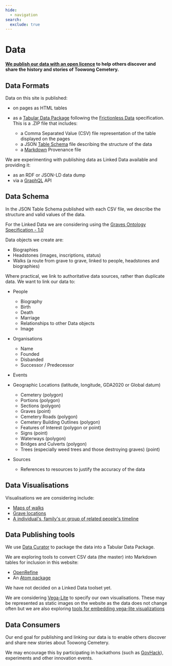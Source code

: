 ```yaml
---
hide:
  - navigation
search:
  exclude: true  
---
```


#  Data

**[We publish our data with an open licence](legal.md) to help others discover and share the history and stories of Toowong Cemetery.**

## Data Formats 

Data on this site is published:

- on pages as HTML tables
- as a [Tabular Data Package](https://specs.frictionlessdata.io/tabular-data-package/) following the [Frictionless Data](https://frictionlessdata.io) specification. This is a .ZIP file that includes: 

    - a Comma Separated Value (CSV) file representation of the table displayed on the pages
    - a JSON [Table Schema](https://specs.frictionlessdata.io/table-schema/) file describing the structure of the data 
    - a [Markdown](https://commonmark.org/help/) Provenance file

We are experimenting with publishing data as Linked Data available and providing it:

- as an RDF or JSON-LD data dump 
- via a [GraphQL](https://graphql.org) API

## Data Schema

In the JSON Table Schema published with each CSV file, we describe the structure and valid values of the data.

For the Linked Data we are considering using the [Graves Ontology Specification - 1.0](https://rdf.muninn-project.org/ontologies/graves.html)

Data objects we create are: 

- Biographies
- Headstones (images, inscriptions, status)
- Walks (a route from grave to grave, linked to people, headstones and biographies)

Where practical, we link to authoritative data sources, rather than duplicate data. We want to link our data to:

- People
    - Biography
    - Birth
    - Death
    - Marriage
    - Relationships to other Data objects
    - Image

- Organisations
    - Name
    - Founded
    - Disbanded
    - Successor / Predecessor
    
- Events

- Geographic Locations (latitude, longitude, GDA2020 or Global datum)
    - Cemetery (polygon)
    - Portions (polygon)
    - Sections (polygon)
    - Graves (point)
    - Cemetery Roads (polygon)
    - Cemetery Building Outlines (polygon)
    - Features of Interest (polygon or point)
    - Signs (point)
    - Waterways (polygon)
    - Bridges and Culverts (polygon)
    - Trees (especially weed trees and those destroying graves) (point)
    
- Sources
    - References to resources to justify the accuracy of the data
    
## Data Visualisations

Visualisations we are considering include: 

- [Maps of walks](https://vega.github.io/vega-lite/examples/geo_line.html)
- [Grave locations](https://vega.github.io/vega-lite/examples/geo_layer.html)
- [A individual's, family's or group of related people's timeline](https://bl.ocks.org/jakevdp/1643ebb6853e76c32e47a969f415f3ea)


## Data Publishing tools

We use [Data Curator](https://www.qcif.edu.au/news/data-curator-now-in-app-stores/) to package the data into a Tabular Data Package. 

We are exploring tools to convert CSV data (the master) into Markdown tables for inclusion in this website:

- [OpenRefine](https://openrefine.org)  
- An [Atom package](https://github.com/takezoe/atom-csv-markdown) 

We have not decided on a Linked Data toolset yet.

We are considering [Vega-Lite](https://vega.github.io/vega-lite/) to specify our own visualisations. These may be represented as static images on the website as the data does not change often but we are also exploring [tools for embedding vega-lite visualizations](https://vega.github.io/vega-lite/ecosystem.html#tools-for-embedding-vega-lite-visualizations)

## Data Consumers

Our end goal for publishing and linking our data is to enable others discover and share new stories about Toowong Cemetery.

We may encourage this by participating in hackathons (such as [GovHack](https://govhack.org)), experiments and other innovation events.
